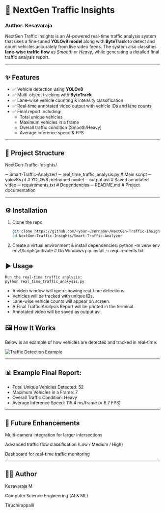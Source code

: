 # 🚦 NextGen Traffic Insights  

### Author: Kesavaraja  

NextGen Traffic Insights is an AI-powered real-time traffic analysis system that uses a fine-tuned **YOLOv8 model** along with **ByteTrack** to detect and count vehicles accurately from live video feeds. The system also classifies **lane-wise traffic flow** as *Smooth* or *Heavy*, while generating a detailed final traffic analysis report.  

---

## ✨ Features  
- ✅ Vehicle detection using **YOLOv8**  
- ✅ Multi-object tracking with **ByteTrack**  
- ✅ Lane-wise vehicle counting & intensity classification  
- ✅ Real-time annotated video output with vehicle IDs and lane counts  
- ✅ Final report including:  
  - Total unique vehicles  
  - Maximum vehicles in a frame  
  - Overall traffic condition (Smooth/Heavy)  
  - Average inference speed & FPS  

---

## 📂 Project Structure  
NextGen-Traffic-Insights/

─ Smart-Traffic-Analyzer/
─ real_time_traffic_analysis.py # Main script
─ yolov8s.pt # YOLOv8 pretrained model
─ output.avi # Saved annotated video
─ requirements.txt # Dependencies
─ README.md # Project documentation

---

## ⚙️ Installation  

1. Clone the repo:  
   ```bash
   git clone https://github.com/<your-username>/NextGen-Traffic-Insights.git
   cd NextGen-Traffic-Insights/Smart-Traffic-Analyzer

2. Create a virtual environment & install dependencies:
   python -m venv env
   env\Scripts\activate   # On Windows
   pip install -r requirements.txt

## ▶️ Usage

    Run the real-time traffic analysis:
    python real_time_traffic_analysis.py
    
-  A video window will open showing real-time detections.
-  Vehicles will be tracked with unique IDs.
-  Lane-wise vehicle counts will appear on screen.
-  A Final Traffic Analysis Report will be printed in the terminal.
-  Annotated video will be saved as output.avi.
  
## 🖼️ How It Works

   Below is an example of how vehicles are detected and tracked in real-time:
    
   ![Traffic Detection Example](traffic_detection.png)

 ---
 
## 📊 Example Final Report:
  
-   Total Unique Vehicles Detected: 52
-  Maximum Vehicles in a Frame: 7
-  Overall Traffic Condition: Heavy
-  Average Inference Speed: 115.4 ms/frame (≈ 8.7 FPS)

---

## 🔮 Future Enhancements

  Multi-camera integration for larger intersections
  
  Advanced traffic flow classification (Low / Medium / High)
  
  Dashboard for real-time traffic monitoring

---

## 🧑‍💻 Author

Kesavaraja M

Computer Science Engineering (AI & ML)

Tiruchirappalli

   
